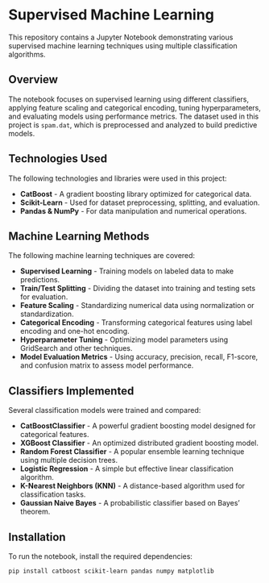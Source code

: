 # Supervised Machine Learning  

This repository contains a Jupyter Notebook demonstrating various supervised machine learning techniques using multiple classification algorithms.

## Overview  

The notebook focuses on supervised learning using different classifiers, applying feature scaling and categorical encoding, tuning hyperparameters, and evaluating models using performance metrics. The dataset used in this project is `spam.dat`, which is preprocessed and analyzed to build predictive models.  

## Technologies Used  

The following technologies and libraries were used in this project:  

- **CatBoost** - A gradient boosting library optimized for categorical data.  
- **Scikit-Learn** - Used for dataset preprocessing, splitting, and evaluation.  
- **Pandas & NumPy** - For data manipulation and numerical operations.  

## Machine Learning Methods  

The following machine learning techniques are covered:  

- **Supervised Learning** - Training models on labeled data to make predictions.  
- **Train/Test Splitting** - Dividing the dataset into training and testing sets for evaluation.  
- **Feature Scaling** - Standardizing numerical data using normalization or standardization.  
- **Categorical Encoding** - Transforming categorical features using label encoding and one-hot encoding.  
- **Hyperparameter Tuning** - Optimizing model parameters using GridSearch and other techniques.  
- **Model Evaluation Metrics** - Using accuracy, precision, recall, F1-score, and confusion matrix to assess model performance.  

## Classifiers Implemented  

Several classification models were trained and compared:  

- **CatBoostClassifier** - A powerful gradient boosting model designed for categorical features.  
- **XGBoost Classifier** - An optimized distributed gradient boosting model.  
- **Random Forest Classifier** - A popular ensemble learning technique using multiple decision trees.  
- **Logistic Regression** - A simple but effective linear classification algorithm.  
- **K-Nearest Neighbors (KNN)** - A distance-based algorithm used for classification tasks.  
- **Gaussian Naive Bayes** - A probabilistic classifier based on Bayes’ theorem.  

## Installation  

To run the notebook, install the required dependencies:  

```bash
pip install catboost scikit-learn pandas numpy matplotlib
